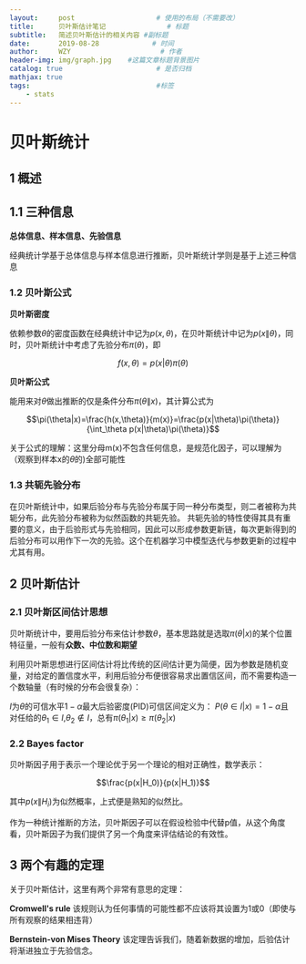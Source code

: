 ```yaml
---
layout:     post                    # 使用的布局（不需要改）
title:      贝叶斯估计笔记               # 标题 
subtitle:   简述贝叶斯估计的相关内容 #副标题
date:       2019-08-28             # 时间
author:     WZY                      # 作者
header-img: img/graph.jpg    #这篇文章标题背景图片
catalog: true                       # 是否归档
mathjax: true
tags:                               #标签
    - stats
--- 
```

# 贝叶斯统计
## 1 概述
## 1.1 三种信息
**总体信息、样本信息、先验信息**

经典统计学基于总体信息与样本信息进行推断，贝叶斯统计学则是基于上述三种信息
### 1.2 贝叶斯公式
**贝叶斯密度**

依赖参数$\theta$的密度函数在经典统计中记为$p(x,\theta)$，在贝叶斯统计中记为$p(x\|\theta)$，同时，贝叶斯统计中考虑了先验分布$\pi(\theta)$，即

$$f(x,\theta)=p(x|\theta)\pi(\theta)$$

**贝叶斯公式**

能用来对$\theta$做出推断的仅是条件分布$\pi(\theta\|x)$，其计算公式为

$$\pi(\theta|x)=\frac{h(x,\theta)}{m(x)}=\frac{p(x|\theta)\pi(\theta)}{\int_\theta p(x|\theta)\pi(\theta)}$$

关于公式的理解：这里分母m(x)不包含任何信息，是规范化因子，可以理解为（观察到样本x的$\theta$的)全部可能性
### 1.3 共轭先验分布
在贝叶斯统计中，如果后验分布与先验分布属于同一种分布类型，则二者被称为共轭分布，此先验分布被称为似然函数的共轭先验。
共轭先验的特性使得其具有重要的意义，由于后验形式与先验相同，因此可以形成参数更新链，每次更新得到的后验分布可以用作下一次的先验。这个在机器学习中模型迭代与参数更新的过程中尤其有用。
## 2 贝叶斯估计
### 2.1 贝叶斯区间估计思想
贝叶斯统计中，要用后验分布来估计参数$\theta$，基本思路就是选取$\pi(\theta|x)$的某个位置特征量，一般有**众数、中位数和期望**

利用贝叶斯思想进行区间估计将比传统的区间估计更为简便，因为参数是随机变量，对给定的置信度水平，利用后验分布便很容易求出置信区间，而不需要构造一个数轴量（有时候的分布会很复杂）：

$I$为$\theta$的可信水平$1-\alpha$最大后验密度(PID)可信区间定义为：
$P(\theta\in I|x)=1-\alpha$且对任给的$\theta_1\in I$,$\theta_2\not\in I$，总有$\pi(\theta_1|x) \geq \pi(\theta_2|x)$

### 2.2 Bayes factor
贝叶斯因子用于表示一个理论优于另一个理论的相对正确性，数学表示：

$$\frac{p(x|H_0)}{p(x|H_1)}$$

其中$p(x\|H_i)$为似然概率，上式便是熟知的似然比。

作为一种统计推断的方法，贝叶斯因子可以在假设检验中代替p值，从这个角度看，贝叶斯因子为我们提供了另一个角度来评估结论的有效性。

## 3 两个有趣的定理
关于贝叶斯估计，这里有两个非常有意思的定理：

**Cromwell's rule**
该规则认为任何事情的可能性都不应该将其设置为1或0（即使与所有观察的结果相违背）

**Bernstein-von Mises Theory**
该定理告诉我们，随着新数据的增加，后验估计将渐进独立于先验信念。
